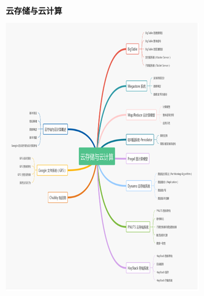 ## 云存储与云计算

<div align="center">    
    <img src="https://github.com/lichangao1826/SearchEngine-Learning/blob/master/resources/%E4%BA%91%E5%AD%98%E5%82%A8%E4%B8%8E%E4%BA%91%E8%AE%A1%E7%AE%97.png" height=700px />
</div>
